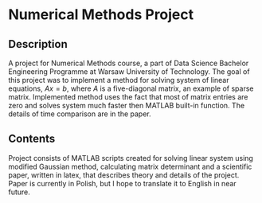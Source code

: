# Numerical Methods Project

## Description
A project for Numerical Methods course, a part of Data Science Bachelor Engineering Programme at Warsaw University of Technology.
The goal of this project was to implement a method for solving system of linear equations, $Ax = b$, where $A$ is a five-diagonal matrix, an example of sparse matrix.
Implemented method uses the fact that most of matrix entries are zero and solves system much faster then MATLAB built-in function. The details of time comparison are in the paper.

## Contents
Project consists of MATLAB scripts created for solving linear system using modified Gaussian method, calculating matrix determinant and a scientific paper, written in latex, that describes theory and details of the project.
Paper is currently in Polish, but I hope to translate it to English in near future.
 

